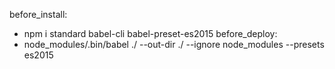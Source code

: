 before_install:
- npm i standard babel-cli babel-preset-es2015
before_deploy:
- node_modules/.bin/babel ./ --out-dir ./ --ignore node_modules --presets es2015
